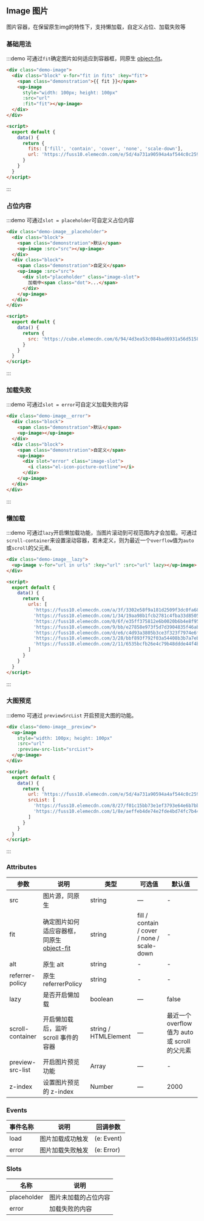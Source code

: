 ## Image 图片
图片容器，在保留原生img的特性下，支持懒加载，自定义占位、加载失败等

### 基础用法

:::demo 可通过`fit`确定图片如何适应到容器框，同原生 [object-fit](https://developer.mozilla.org/en-US/docs/Web/CSS/object-fit)。
```html
<div class="demo-image">
  <div class="block" v-for="fit in fits" :key="fit">
    <span class="demonstration">{{ fit }}</span>
    <up-image
      style="width: 100px; height: 100px"
      :src="url"
      :fit="fit"></up-image>
  </div>
</div>

<script>
  export default {
    data() {
      return {
        fits: ['fill', 'contain', 'cover', 'none', 'scale-down'],
        url: 'https://fuss10.elemecdn.com/e/5d/4a731a90594a4af544c0c25941171jpeg.jpeg'
      }
    }
  }
</script>
```
:::

### 占位内容

:::demo 可通过`slot = placeholder`可自定义占位内容
```html
<div class="demo-image__placeholder">
  <div class="block">
    <span class="demonstration">默认</span>
    <up-image :src="src"></up-image>
  </div>
  <div class="block">
    <span class="demonstration">自定义</span>
    <up-image :src="src">
      <div slot="placeholder" class="image-slot">
        加载中<span class="dot">...</span>
      </div>
    </up-image>
  </div>
</div>

<script>
  export default {
    data() {
      return {
        src: 'https://cube.elemecdn.com/6/94/4d3ea53c084bad6931a56d5158a48jpeg.jpeg'
      }
    }
  }
</script>
```
:::

### 加载失败

:::demo 可通过`slot = error`可自定义加载失败内容
```html
<div class="demo-image__error">
  <div class="block">
    <span class="demonstration">默认</span>
    <up-image></up-image>
  </div>
  <div class="block">
    <span class="demonstration">自定义</span>
    <up-image>
      <div slot="error" class="image-slot">
        <i class="el-icon-picture-outline"></i>
      </div>
    </up-image>
  </div>
</div>
```
:::

### 懒加载

:::demo 可通过`lazy`开启懒加载功能，当图片滚动到可视范围内才会加载。可通过`scroll-container`来设置滚动容器，若未定义，则为最近一个`overflow`值为`auto`或`scroll`的父元素。
```html
<div class="demo-image__lazy">
  <up-image v-for="url in urls" :key="url" :src="url" lazy></up-image>
</div>

<script>
  export default {
    data() {
      return {
        urls: [
          'https://fuss10.elemecdn.com/a/3f/3302e58f9a181d2509f3dc0fa68b0jpeg.jpeg',
          'https://fuss10.elemecdn.com/1/34/19aa98b1fcb2781c4fba33d850549jpeg.jpeg',
          'https://fuss10.elemecdn.com/0/6f/e35ff375812e6b0020b6b4e8f9583jpeg.jpeg',
          'https://fuss10.elemecdn.com/9/bb/e27858e973f5d7d3904835f46abbdjpeg.jpeg',
          'https://fuss10.elemecdn.com/d/e6/c4d93a3805b3ce3f323f7974e6f78jpeg.jpeg',
          'https://fuss10.elemecdn.com/3/28/bbf893f792f03a54408b3b7a7ebf0jpeg.jpeg',
          'https://fuss10.elemecdn.com/2/11/6535bcfb26e4c79b48ddde44f4b6fjpeg.jpeg'
        ]
      }
    }
  }
</script>
```
:::

### 大图预览

:::demo 可通过 `previewSrcList` 开启预览大图的功能。
```html
<div class="demo-image__preview">
  <up-image
    style="width: 100px; height: 100px"
    :src="url"
    :preview-src-list="srcList">
  </up-image>
</div>

<script>
  export default {
    data() {
      return {
        url: 'https://fuss10.elemecdn.com/e/5d/4a731a90594a4af544c0c25941171jpeg.jpeg',
        srcList: [
          'https://fuss10.elemecdn.com/8/27/f01c15bb73e1ef3793e64e6b7bbccjpeg.jpeg',
          'https://fuss10.elemecdn.com/1/8e/aeffeb4de74e2fde4bd74fc7b4486jpeg.jpeg'
        ]
      }
    }
  }
</script>
```
:::

### Attributes
| 参数             | 说明                                                                                                     | 类型                 | 可选值                                     | 默认值                                         |
| ---------------- | -------------------------------------------------------------------------------------------------------- | -------------------- | ------------------------------------------ | ---------------------------------------------- |
| src              | 图片源，同原生                                                                                           | string               | —                                          | -                                              |
| fit              | 确定图片如何适应容器框，同原生 [object-fit](https://developer.mozilla.org/en-US/docs/Web/CSS/object-fit) | string               | fill / contain / cover / none / scale-down | -                                              |
| alt              | 原生 alt                                                                                                 | string               | -                                          | -                                              |
| referrer-policy  | 原生 referrerPolicy                                                                                      | string               | -                                          | -                                              |
| lazy             | 是否开启懒加载                                                                                           | boolean              | —                                          | false                                          |
| scroll-container | 开启懒加载后，监听 scroll 事件的容器                                                                     | string / HTMLElement | —                                          | 最近一个 overflow 值为 auto 或 scroll 的父元素 |
| preview-src-list | 开启图片预览功能                                                                                         | Array                | —                                          | -                                              |
| z-index          | 设置图片预览的 z-index                                                                                   | Number               | —                                          | 2000                                           |

### Events
| 事件名称 | 说明             | 回调参数   |
| -------- | ---------------- | ---------- |
| load     | 图片加载成功触发 | (e: Event) |
| error    | 图片加载失败触发 | (e: Error) |

### Slots
| 名称        | 说明                 |
| ----------- | -------------------- |
| placeholder | 图片未加载的占位内容 |
| error       | 加载失败的内容       |
